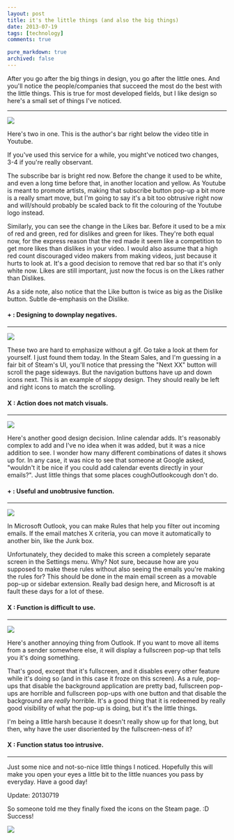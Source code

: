 ```yaml
---
layout: post
title: it's the little things (and also the big things)
date: 2013-07-19
tags: [technology]
comments: true

pure_markdown: true
archived: false
---
```


After you go after the big things in design, you go after the little ones. And you'll notice the people/companies that succeed the most do the best with the little things. This is true for most developed fields, but I like design so here's a small set of things I've noticed.

<hr class="line">
<div class="center">
  <a href="http://i.imgur.com/RxYejHJ.png" title="Like bar" rel="littlethings" class="fancybox">
    <img src="http://i.imgur.com/RxYejHJ.png" class="scale-with-grid">
  </a>
</div>

Here's two in one. This is the author's bar right below the video title in Youtube.

If you've used this service for a while, you might've noticed two changes, 3-4 if you're really observant.

The subscribe bar is bright red now. Before the change it used to be white, and even a long time before that, in another location and yellow. As Youtube is meant to promote artists, making that subscribe button pop-up a bit more is a really smart move, but I'm going to say it's a bit too obtrusive right now and will/should probably be scaled back to fit the colouring of the Youtube logo instead.

Similarly, you can see the change in the Likes bar. Before it used to be a mix of red and green, red for dislikes and green for likes. They're both equal now, for the express reason that the red made it seem like a competition to get more likes than dislikes in your video. I would also assume that a high red count discouraged video makers from making videos, just because it hurts to look at. It's a good decision to remove that red bar so that it's only white now. Likes are still important, just now the focus is on the Likes rather than Dislikes.

As a side note, also notice that the Like button is twice as big as the Dislike button. Subtle de-emphasis on the Dislike.

#### + : Designing to downplay negatives.

<hr class="line">
<div class="center">
  <a href="http://i.imgur.com/cYmnxfi.png" title="Steam Sales" rel="littlethings" class="fancybox">
    <img src="http://i.imgur.com/cYmnxfi.png" class="scale-with-grid">
  </a>
</div>

These two are hard to emphasize without a gif. Go take a look at them for yourself. I just found them today. In the Steam Sales, and I'm guessing in a fair bit of Steam's UI, you'll notice that pressing the "Next XX" button will scroll the page sideways. But the navigation buttons have up and down icons next. This is an example of sloppy design. They should really be left and right icons to match the scrolling.

#### X : Action does not match visuals.

<hr class="line">
<div class="center">
  <a href="http://i.imgur.com/CHWU65j.png" title="Steam Sales" rel="littlethings" class="fancybox">
    <img src="http://i.imgur.com/CHWU65j.png" class="scale-with-grid">
  </a>
</div>

Here's another good design decision. Inline calendar adds. It's reasonably complex to add and I've no idea when it was added, but it was a nice addition to see. I wonder how many different combinations of dates it shows up for. In any case, it was nice to see that someone at Google asked, "wouldn't it be nice if you could add calendar events directly in your emails?". Just little things that some places coughOutlookcough don't do.

#### + : Useful and unobtrusive function.

<hr class="line">
<div class="center">
  <a href="http://i.imgur.com/s0jAvD2.png" title="Outlook Filters" rel="littlethings" class="fancybox">
    <img src="http://i.imgur.com/s0jAvD2.png" class="scale-with-grid">
  </a>
</div>

In Microsoft Outlook, you can make Rules that help you filter out incoming emails. If the email matches X criteria, you can move it automatically to another bin, like the Junk box.

Unfortunately, they decided to make this screen a completely separate screen in the Settings menu. Why? Not sure, because how are you supposed to make these rules without also seeing the emails you're making the rules for? This should be done in the main email screen as a movable pop-up or sidebar extension. Really bad design here, and Microsoft is at fault these days for a lot of these.

#### X : Function is difficult to use.

<hr class="line">
<div class="center">
  <a href="http://i.imgur.com/hoJ989W.png" title="Outlook Move Mail" rel="littlethings" class="fancybox">
    <img src="http://i.imgur.com/hoJ989W.png" class="scale-with-grid">
  </a>
</div>

Here's another annoying thing from Outlook. If you want to move all items from a sender somewhere else, it will display a fullscreen pop-up that tells you it's doing something.

That's good, except that it's fullscreen, and it disables every other feature while it's doing so (and in this case it froze on this screen). As a rule, pop-ups that disable the background application are pretty bad, fullscreen pop-ups are horrible and fullscreen pop-ups with one button and that disable the background are *really* horrible. It's a good thing that it is redeemed by really good visibility of what the pop-up is doing, but it's the little things.

I'm being a little harsh because it doesn't really show up for that long, but then, why have the user disoriented by the fullscreen-ness of it?

#### X : Function status too intrusive.

<hr class="line">
Just some nice and not-so-nice little things I noticed. Hopefully this will make you open your eyes a little bit to the little nuances you pass by everyday. Have a good day!



Update: 20130719

So someone told me they finally fixed the icons on the Steam page. :D Success!

<div class="center">
  <a href="http://i.imgur.com/UxnDPCW.png" title="Steam fixed it!" rel="littlethings" class="fancybox">
    <img src="http://i.imgur.com/UxnDPCW.png" class="scale-with-grid">
  </a>
</div>
